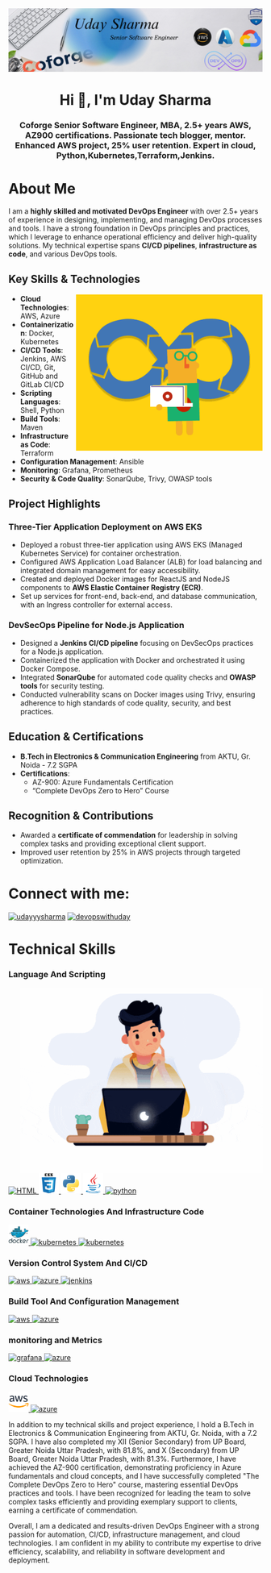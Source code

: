 <img style="display: block; margin: 0 auto;"  src="https://github.com/udayyysharmaa/udayyysharmaa/blob/master/Grey%20Minimalist%20Business%20Linkedin%20Banner.png">
<h1 align="center">Hi 👋, I'm Uday Sharma</h1>
<h3 align="center">Coforge Senior Software Engineer, MBA, 2.5+ years AWS, AZ900 certifications. Passionate tech blogger, mentor. Enhanced AWS project, 25% user retention. Expert in cloud, Python,Kubernetes,Terraform,Jenkins.</h3>


<h1>About Me</h1>
<p>I am a <strong>highly skilled and motivated DevOps Engineer</strong> with over 2.5+ years of experience in designing, implementing, and managing DevOps processes and tools. I have a strong foundation in DevOps principles and practices, which I leverage to enhance operational efficiency and deliver high-quality solutions. My technical expertise spans <strong>CI/CD pipelines</strong>, <strong>infrastructure as code</strong>, and various DevOps tools.</p>

<h2>Key Skills & Technologies</h2> <img width="370" align="right" src="https://github.com/udayyysharmaa/udayyysharmaa/blob/master/devopimage.gif">
<ul>
            <li><strong>Cloud Technologies</strong>: AWS, Azure</li> 
            <li><strong>Containerization</strong>: Docker, Kubernetes</li>
            <li><strong>CI/CD Tools</strong>: Jenkins, AWS CI/CD, Git, GitHub and GitLab CI/CD</li>
            <li><strong>Scripting Languages</strong>: Shell, Python</li>
            <li><strong>Build Tools</strong>: Maven</li>
            <li><strong>Infrastructure as Code</strong>: Terraform</li>
            <li><strong>Configuration Management</strong>: Ansible</li>
            <li><strong>Monitoring</strong>: Grafana, Prometheus</li>
            <li><strong>Security & Code Quality</strong>: SonarQube, Trivy, OWASP tools</li>
</ul>


<h2>Project Highlights</h2>
      <h3>Three-Tier Application Deployment on AWS EKS</h3>
        <ul>
            <li>Deployed a robust three-tier application using AWS EKS (Managed Kubernetes Service) for container orchestration.</li>
            <li>Configured AWS Application Load Balancer (ALB) for load balancing and integrated domain management for easy accessibility.</li>
            <li>Created and deployed Docker images for ReactJS and NodeJS components to <strong>AWS Elastic Container Registry (ECR)</strong>.</li>
            <li>Set up services for front-end, back-end, and database communication, with an Ingress controller for external access.</li>
        </ul>
        <h3>DevSecOps Pipeline for Node.js Application</h3>
        <ul>
            <li>Designed a <strong>Jenkins CI/CD pipeline</strong> focusing on DevSecOps practices for a Node.js application.</li>
            <li>Containerized the application with Docker and orchestrated it using Docker Compose.</li>
            <li>Integrated <strong>SonarQube</strong> for automated code quality checks and <strong>OWASP tools</strong> for security testing.</li>
            <li>Conducted vulnerability scans on Docker images using Trivy, ensuring adherence to high standards of code quality, security, and best practices.</li>
        </ul>
   

<h2>Education & Certifications</h2>
   <ul>
            <li><strong>B.Tech in Electronics & Communication Engineering</strong> from AKTU, Gr. Noida - 7.2 SGPA</li>
            <li><strong>Certifications</strong>:
                <ul>
                    <li>AZ-900: Azure Fundamentals Certification</li>
                    <li>“Complete DevOps Zero to Hero” Course</li>
                </ul>
            </li>
 </ul>
  

<h2>Recognition & Contributions</h2>
<ul>
            <li>Awarded a <strong>certificate of commendation</strong> for leadership in solving complex tasks and providing exceptional client support.</li>
            <li>Improved user retention by 25% in AWS projects through targeted optimization.</li>
</ul>

<h1 align="left">Connect with me:</h1>
<p align="left">
<a href="https://linkedin.com/in/udayyysharma" target="blank"><img align="center" src="https://raw.githubusercontent.com/rahuldkjain/github-profile-readme-generator/master/src/images/icons/Social/linked-in-alt.svg" alt="udayyysharma" height="30" width="40" /></a> <a href="https://udayyysharma.hashnode.dev/" target="blank"><img align="center" src="https://raw.githubusercontent.com/rahuldkjain/github-profile-readme-generator/master/src/images/icons/Social/hashnode.svg" alt="devopswithuday" height="30" width="40" /></a>
</p>

<h1 align="left">Technical Skills</h1>


<h3 align="left">Language And Scripting</h3><img width="480" align="right" src="https://github.com/udayyysharmaa/udayyysharmaa/blob/master/ppp.gif">
<a href="https://www.w3schools.com/html/default.asp" target="_blank" rel="noreferrer"> <img src="https://encrypted-tbn0.gstatic.com/images?q=tbn:ANd9GcSgXiu0cUxv7D6wV8Uuxmr3XAWwv-04-cX7I4QV8HzhtA&s" alt="HTML" width="40" height="40"/> </a> <a href="https://www.w3schools.com/css/" target="_blank" rel="noreferrer"> <img src="https://raw.githubusercontent.com/devicons/devicon/master/icons/css3/css3-original-wordmark.svg" alt="css3" width="40" height="40"/> </a>
 <a href="https://www.python.org" target="_blank" rel="noreferrer"> <img src="https://raw.githubusercontent.com/devicons/devicon/master/icons/python/python-original.svg" alt="python" width="40" height="40"/> </a> <a href="https://www.java.com" target="_blank" rel="noreferrer"> <img src="https://raw.githubusercontent.com/devicons/devicon/master/icons/java/java-original.svg" alt="java" width="40" height="40"/> </a>  <a href="https://www.geeksforgeeks.org/introduction-linux-shell-shell-scripting/" target="_blank" rel="noreferrer"> <img src="https://bashlogo.com/img/logo/jpg/full_colored_light.jpg" alt="python" width="40" height="40"/> </a> 

<h3 align="left">Container Technologies And Infrastructure Code</h3>

<a href="https://www.docker.com/" target="_blank" rel="noreferrer"> <img src="https://raw.githubusercontent.com/devicons/devicon/master/icons/docker/docker-original-wordmark.svg" alt="docker" width="40" height="40"/> </a> <a href="https://kubernetes.io" target="_blank" rel="noreferrer"> <img src="https://www.vectorlogo.zone/logos/kubernetes/kubernetes-icon.svg" alt="kubernetes" width="40" height="40"/> </a>  <a href="https://registry.terraform.io/" target="_blank" rel="noreferrer"> <img src="https://upload.wikimedia.org/wikipedia/commons/thumb/0/04/Terraform_Logo.svg/1280px-Terraform_Logo.svg.png" alt="kubernetes" width="100" height="40"/> </a>

<h3 align="left">Version Control System And CI/CD</h3>
<p align="left"> <a href="https://git-scm.com/" target="_blank" rel="noreferrer"> <img src="https://encrypted-tbn0.gstatic.com/images?q=tbn:ANd9GcTQZUKrDiHMO1D8wRYb2Eoo2oVnDw9kc7AQwqI1lY-oqA&s" alt="aws" width="100" height="40"/> </a> <a href="https://github.com/" target="_blank" rel="noreferrer"> <img src="https://encrypted-tbn0.gstatic.com/images?q=tbn:ANd9GcTaVtoVddKKjLchvoS2HgJJJc3vD5VnD-ZH5khcgn_3VA&s" alt="azure" width="100" height="40"/> </a>  <a href="https://www.jenkins.io" target="_blank" rel="noreferrer"> <img src="https://www.vectorlogo.zone/logos/jenkins/jenkins-icon.svg" alt="jenkins" width="40" height="40"/> </a>

<h3 align="left">Build Tool And Configuration Management</h3>
<p align="left"> <a href="https://maven.apache.org" target="_blank" rel="noreferrer"> <img src="https://encrypted-tbn0.gstatic.com/images?q=tbn:ANd9GcSnOPl-6eFQdOvhaJWqgJBrNtb3la6TocjRtz0IDY8TEA&s" alt="aws" width="100" height="40"/> </a> <a href="https://www.ansible.com/" target="_blank" rel="noreferrer"> <img src="https://encrypted-tbn0.gstatic.com/images?q=tbn:ANd9GcQY_o4QKpVyMZJltGG3SOlbp4fl6frzwsZT4QOMiT9ziw&s" alt="azure" width="60" height="40"/> </a>


<h3 align="left">monitoring and Metrics</h3>
<a href="https://grafana.com" target="_blank" rel="noreferrer"> <img src="https://www.vectorlogo.zone/logos/grafana/grafana-icon.svg" alt="grafana" width="40" height="40"/> </a> <a href="https://newrelic.com/lp/logs-wglp-prometheus-log-monitoring?utm_medium=cpc&utm_source=google&utm_campaign=EVER-GREEN_NB_SEARCH_LOGS_APAC_INDIA_EN&utm_network=g&utm_keyword=prometheus%20log%20monitoring&utm_device=c&_bt=636372656841&_bm=e&_bn=g&cq_cmp=12054458342&cq_con=130065889868&cq_plac=&gad_source=1&gclid=CjwKCAjwupGyBhBBEiwA0UcqaHvGaqSR158se9ccGnwq52Gw2U8_hxRZCTkiQP7HSipcogmcgrup0hoCcRUQAvD_BwE" target="_blank" rel="noreferrer"> <img src="https://logowik.com/content/uploads/images/prometheus-monitoring-system4911.logowik.com.webp" alt="azure" width="60" height="40"/> </a>

<h3 align="left">Cloud Technologies</h3>
<p align="left"> <a href="https://aws.amazon.com" target="_blank" rel="noreferrer"> <img src="https://raw.githubusercontent.com/devicons/devicon/master/icons/amazonwebservices/amazonwebservices-original-wordmark.svg" alt="aws" width="40" height="40"/> </a> <a href="https://azure.microsoft.com/en-in/" target="_blank" rel="noreferrer"> <img src="https://www.vectorlogo.zone/logos/microsoft_azure/microsoft_azure-icon.svg" alt="azure" width="40" height="40"/> </a>

<p>In addition to my technical skills and project experience, I hold a B.Tech in Electronics & Communication Engineering from AKTU, Gr. Noida, with a 7.2 SGPA. I have also completed my XII (Senior Secondary) from UP Board, Greater Noida Uttar Pradesh, with 81.8%, and X (Secondary) from UP Board, Greater Noida Uttar Pradesh, with 81.3%. Furthermore, I have achieved the AZ-900 certification, demonstrating proficiency in Azure fundamentals and cloud concepts, and I have successfully completed "The Complete DevOps Zero to Hero" course, mastering essential DevOps practices and tools. I have been recognized for leading the team to solve complex tasks efficiently and providing exemplary support to clients, earning a certificate of commendation.

Overall, I am a dedicated and results-driven DevOps Engineer with a strong passion for automation, CI/CD, infrastructure management, and cloud technologies. I am confident in my ability to contribute my expertise to drive efficiency, scalability, and reliability in software development and deployment.</p>

